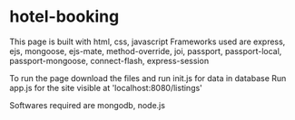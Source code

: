 # hotel-booking

This page is built with html, css, javascript
Frameworks used are express, ejs, mongoose, ejs-mate, method-override, joi, passport, passport-local, passport-mongoose, connect-flash, express-session

To run the page download the files and run init.js for data in database
Run app.js for the site visible at 'localhost:8080/listings'

Softwares required are mongodb, node.js
